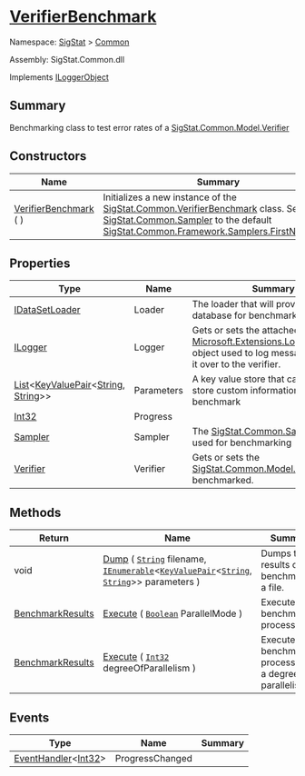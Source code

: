 # [VerifierBenchmark](./VerifierBenchmark.md)

Namespace: [SigStat]() > [Common](./README.md)

Assembly: SigStat.Common.dll

Implements [ILoggerObject](./ILoggerObject.md)

## Summary
Benchmarking class to test error rates of a [SigStat.Common.Model.Verifier](./Verifier.md)

## Constructors

| Name | Summary | 
| --- | --- | 
| [VerifierBenchmark](./../../ctor/VerifierBenchmark-100663381.md) (  ) | Initializes a new instance of the [SigStat.Common.VerifierBenchmark](./VerifierBenchmark.md) class.  Sets the [SigStat.Common.Sampler](./Sampler.md) to the default [SigStat.Common.Framework.Samplers.FirstNSampler](). | 


## Properties

| Type | Name | Summary | 
| --- | --- | --- | 
| [IDataSetLoader](./Loaders/IDataSetLoader.md) | Loader | The loader that will provide the database for benchmarking | 
| [ILogger](./VerifierBenchmark.md) | Logger | Gets or sets the attached [Microsoft.Extensions.Logging.ILogger]() object used to log messages. Hands it over to the verifier. | 
| [List](https://docs.microsoft.com/en-us/dotnet/api/System.Collections.Generic.List-1)\<[KeyValuePair](https://docs.microsoft.com/en-us/dotnet/api/System.Collections.Generic.KeyValuePair-2)\<[String](https://docs.microsoft.com/en-us/dotnet/api/System.String), [String](https://docs.microsoft.com/en-us/dotnet/api/System.String)>> | Parameters | A key value store that can be used to store custom information about the benchmark | 
| [Int32](https://docs.microsoft.com/en-us/dotnet/api/System.Int32) | Progress |  | 
| [Sampler](./Sampler.md) | Sampler | The [SigStat.Common.Sampler](./Sampler.md) to be used for benchmarking | 
| [Verifier](./Model/Verifier.md) | Verifier | Gets or sets the [SigStat.Common.Model.Verifier](../Verifier.md) to be benchmarked. | 


## Methods

| Return | Name | Summary | 
| --- | --- | --- | 
| void | [Dump](./Methods/VerifierBenchmark-100663370.md) ( [`String`](https://docs.microsoft.com/en-us/dotnet/api/System.String) filename, [`IEnumerable`](https://docs.microsoft.com/en-us/dotnet/api/System.Collections.Generic.IEnumerable-1)\<[`KeyValuePair`](https://docs.microsoft.com/en-us/dotnet/api/System.Collections.Generic.KeyValuePair-2)\<[`String`](https://docs.microsoft.com/en-us/dotnet/api/System.String), [`String`](https://docs.microsoft.com/en-us/dotnet/api/System.String)>> parameters ) | Dumps the results of the benchmark in a file. | 
| [BenchmarkResults](./BenchmarkResults.md) | [Execute](./Methods/VerifierBenchmark-100663382.md) ( [`Boolean`](https://docs.microsoft.com/en-us/dotnet/api/System.Boolean) ParallelMode ) | Execute the benchmarking process. | 
| [BenchmarkResults](./BenchmarkResults.md) | [Execute](./Methods/VerifierBenchmark-100663383.md) ( [`Int32`](https://docs.microsoft.com/en-us/dotnet/api/System.Int32) degreeOfParallelism ) | Execute the benchmarking process with a degree of parallelism. | 


## Events

| Type | Name | Summary | 
| --- | --- | --- | 
| [EventHandler](https://docs.microsoft.com/en-us/dotnet/api/System.EventHandler-1)\<[Int32](https://docs.microsoft.com/en-us/dotnet/api/System.Int32)> | ProgressChanged |  | 


